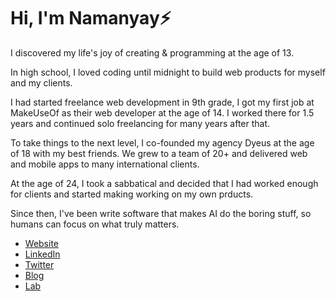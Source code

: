 # Hi, I'm Namanyay⚡

I discovered my life's joy of creating & programming at the age of 13. 

In high school, I loved coding until midnight to build web products for myself and my clients. 

I had started freelance web development in 9th grade, I got my first job at MakeUseOf as their web developer at the age of 14. I worked there for 1.5 years and continued solo freelancing for many years after that.

To take things to the next level, I co-founded my agency Dyeus at the age of 18 with my best friends. We grew to a team of 20+ and delivered web and mobile apps to many international clients.

At the age of 24, I took a sabbatical and decided that I had worked enough for clients and started making working on my own prducts.

Since then, I've been write software that makes AI do the boring stuff, so humans can focus on what truly matters.

- [Website](https://nmn.gl/)
- [LinkedIn](https://linkedin.com/in/namanyayg)
- [Twitter](https://x.com/namanyayg)
- [Blog](https://nmn.gl/blog)
- [Lab](https://nmn.gl/lab)
